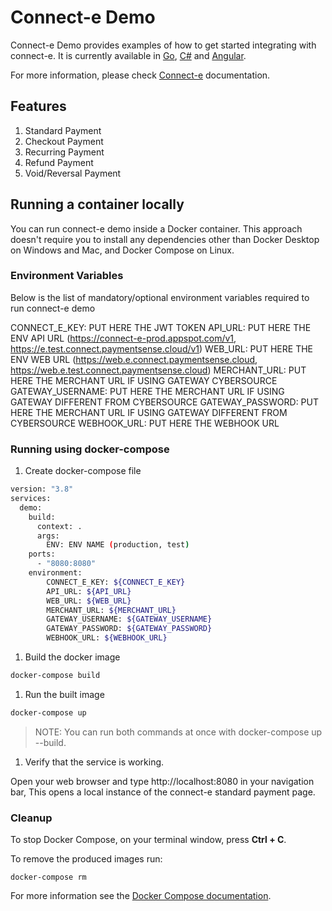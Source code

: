 # Connect-e Demo

Connect-e Demo provides examples of how to get started integrating with connect-e. It is currently available in [Go](https://golang.org/), [C#](https://docs.microsoft.com/en-us/dotnet/csharp/) and [Angular](https://angular.io/).

For more information, please check [Connect-e](https://docs.connect.paymentsense.cloud/ConnectE/GettingStarted) documentation.

## Features

1. Standard Payment
1. Checkout Payment
1. Recurring Payment
1. Refund Payment
1. Void/Reversal Payment

## Running a container locally

You can run connect-e demo inside a Docker container. This approach doesn't require you to install any dependencies other than Docker Desktop on Windows and Mac, and Docker Compose on Linux.

### Environment Variables

Below is the list of mandatory/optional environment variables required to run connect-e demo

CONNECT_E_KEY: PUT HERE THE JWT TOKEN
API_URL: PUT HERE THE ENV API URL (https://connect-e-prod.appspot.com/v1, https://e.test.connect.paymentsense.cloud/v1)
WEB_URL: PUT HERE THE ENV WEB URL (https://web.e.connect.paymentsense.cloud, https://web.e.test.connect.paymentsense.cloud)
MERCHANT_URL: PUT HERE THE MERCHANT URL IF USING GATEWAY CYBERSOURCE
GATEWAY_USERNAME: PUT HERE THE MERCHANT URL IF USING GATEWAY DIFFERENT FROM CYBERSOURCE
GATEWAY_PASSWORD: PUT HERE THE MERCHANT URL IF USING GATEWAY DIFFERENT FROM CYBERSOURCE
WEBHOOK_URL: PUT HERE THE WEBHOOK URL

### Running using docker-compose

1. Create docker-compose file

```bash
version: "3.8"
services:
  demo:
    build:
      context: .
      args:
        ENV: ENV NAME (production, test)
    ports:
      - "8080:8080"
    environment:
        CONNECT_E_KEY: ${CONNECT_E_KEY}
        API_URL: ${API_URL}
        WEB_URL: ${WEB_URL}
        MERCHANT_URL: ${MERCHANT_URL}
        GATEWAY_USERNAME: ${GATEWAY_USERNAME}
        GATEWAY_PASSWORD: ${GATEWAY_PASSWORD}
        WEBHOOK_URL: ${WEBHOOK_URL}
```

1. Build the docker image

```bash
docker-compose build
```

1. Run the built image

```bash
docker-compose up
```

> NOTE: You can run both commands at once with docker-compose up --build.

1. Verify that the service is working.

Open your web browser and type http://localhost:8080 in your navigation bar, This opens a local instance of the connect-e standard payment page.

### Cleanup

To stop Docker Compose, on your terminal window, press **Ctrl + C**. 

To remove the produced images run:

```console
docker-compose rm
```
For more information see the [Docker Compose
documentation](https://docs.docker.com/compose/gettingstarted/).